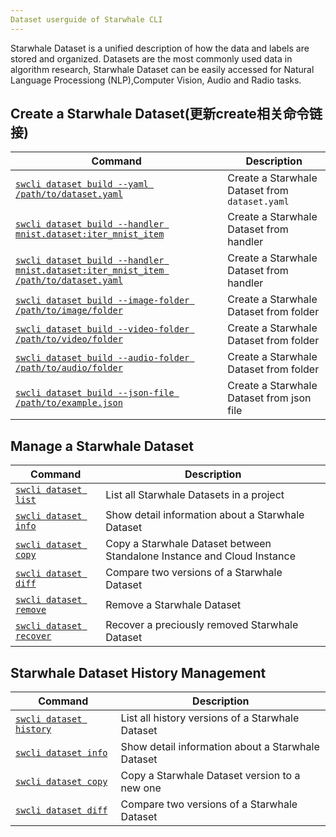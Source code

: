 ```yaml
---
Dataset userguide of Starwhale CLI
---
```


Starwhale Dataset is a unified description of how the data and labels are stored and organized. Datasets are the most commonly used data in algorithm research, Starwhale Dataset can be easily accessed for Natural Language Processiong (NLP),Computer Vision, Audio and Radio tasks.

## Create a Starwhale Dataset(更新create相关命令链接)

| Command | Description | 
| ------- | ----------- |
| [`swcli dataset build --yaml /path/to/dataset.yaml`](../reference/swcli/dataset#overview) | Create a Starwhale Dataset from `dataset.yaml` |
| [`swcli dataset build --handler mnist.dataset:iter_mnist_item`](../reference/swcli/dataset#overview) | Create a Starwhale Dataset from handler |
| [`swcli dataset build --handler mnist.dataset:iter_mnist_item /path/to/dataset.yaml`](../reference/swcli/dataset#overview) | Create a Starwhale Dataset from handler |
| [`swcli dataset build --image-folder /path/to/image/folder`](../reference/swcli/dataset#overview) | Create a Starwhale Dataset from folder |
| [`swcli dataset build --video-folder /path/to/video/folder`](../reference/swcli/dataset#overview) | Create a Starwhale Dataset from folder |
| [`swcli dataset build --audio-folder /path/to/audio/folder`](../reference/swcli/dataset#overview) | Create a Starwhale Dataset from folder |
| [`swcli dataset build --json-file /path/to/example.json`](../reference/swcli/dataset#overview) | Create a Starwhale Dataset from json file |

## Manage a Starwhale Dataset

| Command | Description |
| ------- | ----------- |
| [`swcli dataset list`](../reference/swcli/dataset#list) | List all Starwhale Datasets in a project |
| [`swcli dataset info`](../reference/swcli/dataset#info) | Show detail information about a Starwhale Dataset |
| [`swcli dataset copy`](../reference/swcli/dataset#copy) | Copy a Starwhale Dataset between Standalone Instance and Cloud Instance |
| [`swcli dataset diff`](../reference/swcli/dataset#diff) | Compare two versions of a Starwhale Dataset |
| [`swcli dataset remove`](../reference/swcli/dataset#remove) | Remove a Starwhale Dataset |
| [`swcli dataset recover`](../reference/swcli/dataset#recover) | Recover a preciously removed Starwhale Dataset |

## Starwhale Dataset History Management

| Command | Description |
| ------- | ----------- |
| [`swcli dataset history`](../reference/swcli/dataset#history) | List all history versions of a Starwhale Dataset |
| [`swcli dataset info`](../reference/swcli/dataset#info) | Show detail information about a Starwhale Dataset |
| [`swcli dataset copy`](../reference/swcli/dataset#copy) | Copy a Starwhale Dataset version to a new one |
| [`swcli dataset diff`](../reference/swcli/dataset#diff) | Compare two versions of a Starwhale Dataset |
